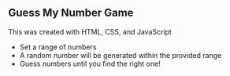 ## Guess My Number Game
This was created with HTML, CSS, and JavaScript

* Set a range of numbers
* A random number will be generated within the provided range
* Guess numbers until you find the right one!